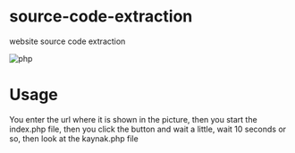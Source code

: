 # source-code-extraction
website source code extraction


![php](https://i.hizliresim.com/g57999b.jpg)


# Usage

You enter the url where it is shown in the picture, then you start the index.php file,
then you click the button and wait a little, wait 10 seconds or so, then look at the kaynak.php file 
